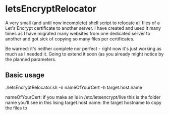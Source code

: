 # letsEncryptRelocator

A very small (and until now incomplete) shell script to relocate all files of a Let's Encrypt certificate to another server. I have created and used it many times as I have migrated many websites from one dedicated server to another and got sick of copying so many files per certificates.

Be warned: it's neither complete nor perfect - right now it's just working as much as I needed it. Going to extend it soon (as you already might notice by the planned parameters.

## Basic usage
./letsEncryptRelocator.sh -n nameOfYourCert -h target.host.name

nameOfYourCert: if you make an ls in /etc/letsencrypt/live this is the folder name you'll see in this lising
target.host.name: the target hostname to copy the files to
